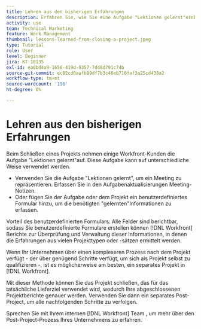 ```yaml
---
title: Lehren aus den bisherigen Erfahrungen
description: Erfahren Sie, wie Sie eine Aufgabe "Lektionen gelernt"einbeziehen können, um zu ermitteln, was gut gelaufen ist und was beim nächsten Mal verbessert werden kann.
activity: use
team: Technical Marketing
feature: Work Management
thumbnail: lessons-learned-from-closing-a-project.jpeg
type: Tutorial
role: User
level: Beginner
jira: KT-10135
exl-id: ea0bd4a9-1656-419d-9357-7d48d791c74b
source-git-commit: ec82cd0aafb89df7b3c46eb716faf3a25cd438a2
workflow-type: tm+mt
source-wordcount: '196'
ht-degree: 0%

---
```


# Lehren aus den bisherigen Erfahrungen

Beim Schließen eines Projekts nehmen einige Workfront-Kunden die Aufgabe &quot;Lektionen gelernt&quot;auf. Diese Aufgabe kann auf unterschiedliche Weise verwendet werden.

* Verwenden Sie die Aufgabe &quot;Lektionen gelernt&quot;, um ein Meeting zu repräsentieren. Erfassen Sie in den Aufgabenaktualisierungen Meeting-Notizen.
* Oder fügen Sie der Aufgabe oder dem Projekt ein benutzerdefiniertes Formular hinzu, um die benötigten &quot;gelernten&quot;Informationen zu erfassen.

Vorteil des benutzerdefinierten Formulars: Alle Felder sind berichtbar, sodass Sie benutzerdefinierte Formulare erstellen können [!DNL Workfront] Berichte zur Überprüfung und Verwaltung dieser Informationen, in denen die Erfahrungen aus vielen Projekttypen oder -sätzen ermittelt werden.

Wenn Ihr Unternehmen über einen komplexeren Prozess nach dem Projekt verfügt - der über genügend Schritte verfügt, um sich als Projekt selbst zu qualifizieren -, ist es möglicherweise am besten, ein separates Projekt in [!DNL Workfront].

Mit dieser Methode können Sie das Projekt schließen, das für das tatsächliche Lieferziel verwendet wird, wodurch Ihre abgeschlossenen Projektberichte genauer werden. Verwenden Sie dann ein separates Post-Project, um alle nachfolgenden Schritte zu verfolgen.

Sprechen Sie mit Ihrem internen [!DNL Workfront] Team , um mehr über den Post-Project-Prozess Ihres Unternehmens zu erfahren.
